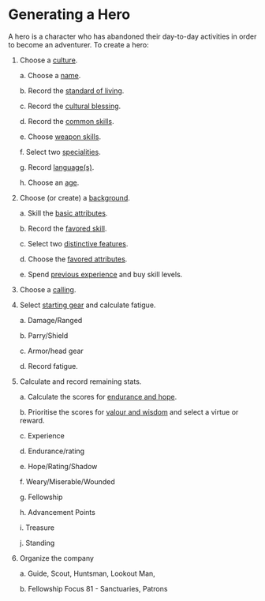 # Generating a Hero

A hero is a character who has abandoned their day-to-day activities in order to become an adventurer.  To create a hero:

1. Choose a [culture](cultures.md).

    a. Choose a [name](names.md).
    
    b. Record the [standard of living](standard-of-living.md).
    
    c. Record the [cultural blessing](cultural-blessing.md).  
    
    d. Record the [common skills](common-skill-list.md). 
    
    e. Choose [weapon skills](weapon-skill-list.md).
    
    f. Select two [specialities](specialities.md).
    
    g. Record [language(s)](languages.md).
    
    h. Choose an [age](age.md).
    
2. Choose (or create) a [background](background.md).

    a. Skill the [basic attributes](basic-attributes.md).
    
    b. Record the [favored skill](favored-skill.md).
    
    c. Select two [distinctive features](distinctive-features.md).
    
    d. Choose the [favored attributes](favored-attributes.md).
    
    e. Spend [previous experience](previous-experience.md) and buy skill levels.
    
3. Choose a [calling](callings.md).
    
4. Select [starting gear](starting-gear.md) and calculate fatigue.

    a. Damage/Ranged
    
    b. Parry/Shield
    
    c. Armor/head gear

    d. Record fatigue.

5. Calculate and record remaining stats.

    a. Calculate the scores for [endurance and hope](endurance-hope.md). 

    b. Prioritise the scores for [valour and wisdom](valor-wisdom.md) and select a virtue or reward.
    
    c. Experience
    
    d. Endurance/rating
    
    e. Hope/Rating/Shadow

    f. Weary/Miserable/Wounded    

    g. Fellowship

    h. Advancement Points

    i. Treasure

    j. Standing
    
6. Organize the company 

    a. Guide, Scout, Huntsman, Lookout Man, 
    
    b. Fellowship Focus 81 - Sanctuaries, Patrons
